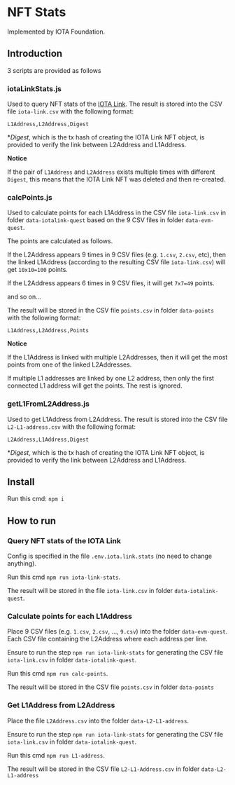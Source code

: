 # NFT Stats

Implemented by IOTA Foundation.

## Introduction

3 scripts are provided as follows

### iotaLinkStats.js

Used to query NFT stats of the [IOTA Link](https://iotalink.io). The result is stored into the CSV file `iota-link.csv` with the following format:

```
L1Address,L2Address,Digest
```

**Digest*, which is the tx hash of creating the IOTA Link NFT object, is provided to verify the link between L2Address and L1Address.

**Notice**

If the pair of `L1Address` and `L2Address` exists multiple times with different `Digest`, this means that the IOTA Link NFT was deleted and then re-created.

### calcPoints.js

Used to calculate points for each L1Address in the CSV file `iota-link.csv` in folder `data-iotalink-quest` based on the 9 CSV files in folder `data-evm-quest`.

The points are calculated as follows. 

If the L2Address appears 9 times in 9 CSV files (e.g. `1.csv`, `2.csv`, etc), then the linked L1Address (according to the resulting CSV file `iota-link.csv`) will get `10x10=100` points.

If the L2Address appears 6 times in 9 CSV files, it will get `7x7=49` points.

and so on... 

The result will be stored in the CSV file `points.csv` in folder `data-points` with the following format:

```
L1Address,L2Address,Points
```

**Notice**

If the L1Address is linked with multiple L2Addresses, then it will get the most points from one of the linked L2Addresses.

If multiple L1 addresses are linked by one L2 address, then only the first connected L1 address will get the points. The rest is ignored.

### getL1FromL2Address.js

Used to get L1Address from L2Address. The result is stored into the CSV file `L2-L1-address.csv` with the following format:

```
L2Address,L1Address,Digest
```

**Digest*, which is the tx hash of creating the IOTA Link NFT object, is provided to verify the link between L2Address and L1Address.

## Install

Run this cmd: `npm i`

## How to run

### Query NFT stats of the IOTA Link

Config is specified in the file `.env.iota.link.stats` (no need to change anything).

Run this cmd `npm run iota-link-stats`.

The result will be stored in the file `iota-link.csv` in folder `data-iotalink-quest`.

### Calculate points for each L1Address

Place 9 CSV files (e.g. `1.csv`, `2.csv`, ..., `9.csv`) into the folder `data-evm-quest`.
Each CSV file containing the L2Address where each address per line.

Ensure to run the step `npm run iota-link-stats` for generating the CSV file `iota-link.csv` in folder `data-iotalink-quest`.

Run this cmd `npm run calc-points`.

The result will be stored in the CSV file `points.csv` in folder `data-points`

### Get L1Address from L2Address

Place the file `L2Address.csv` into the folder `data-L2-L1-address`.

Ensure to run the step `npm run iota-link-stats` for generating the CSV file `iota-link.csv` in folder `data-iotalink-quest`.

Run this cmd `npm run L1-address`.

The result will be stored in the CSV file `L2-L1-Address.csv` in folder `data-L2-L1-address`
